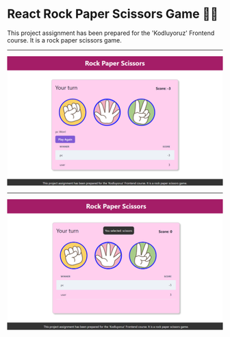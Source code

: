 # React Rock Paper Scissors Game :gem::hibiscus:

This project assignment has been prepared for the 'Kodluyoruz' Frontend course. It is a rock paper scissors game.

---

![preview](prev1.png)

---

![preview](prev2.png)